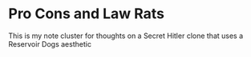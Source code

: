 # Pro Cons and Law Rats

This is my note cluster for thoughts on a Secret Hitler clone that uses a Reservoir Dogs aesthetic
